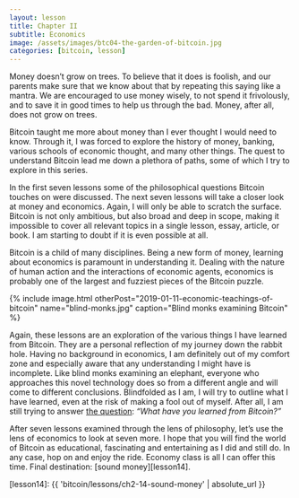 ```yaml
---
layout: lesson
title: Chapter II
subtitle: Economics
image: /assets/images/btc04-the-garden-of-bitcoin.jpg
categories: [bitcoin, lesson]
---
```




Money doesn’t grow on trees. To believe that it does is foolish, and our
parents make sure that we know about that by repeating this saying like a
mantra. We are encouraged to use money wisely, to not spend it frivolously,
and to save it in good times to help us through the bad. Money, after all,
does not grow on trees.

Bitcoin taught me more about money than I ever thought I would need to know.
Through it, I was forced to explore the history of money, banking, various
schools of economic thought, and many other things. The quest to understand
Bitcoin lead me down a plethora of paths, some of which I try to explore in
this series.

In the first seven lessons some of the philosophical questions Bitcoin touches
on were discussed. The next seven lessons will take a closer look at money and
economics. Again, I will only be able to scratch the surface. Bitcoin is not
only ambitious, but also broad and deep in scope, making it impossible to cover
all relevant topics in a single lesson, essay, article, or book. I am starting
to doubt if it is even possible at all.

Bitcoin is a child of many disciplines. Being a new form of money, learning
about economics is paramount in understanding it. Dealing with the nature of
human action and the interactions of economic agents, economics is probably
one of the largest and fuzziest pieces of the Bitcoin puzzle.

{% include image.html otherPost="2019-01-11-economic-teachings-of-bitcoin" name="blind-monks.jpg" caption="Blind monks examining Bitcoin" %}

Again, these lessons are an exploration of the various things I have learned
from Bitcoin. They are a personal reflection of my journey down the rabbit hole.
Having no background in economics, I am definitely out of my comfort zone and
especially aware that any understanding I might have is incomplete. Like blind
monks examining an elephant, everyone who approaches this novel technology does
so from a different angle and will come to different conclusions. Blindfolded as
I am, I will try to outline what I have learned, even at the risk of making a
fool out of myself. After all, I am still trying to answer [the question]:
*“What have you learned from Bitcoin?”*

After seven lessons examined through the lens of philosophy, let’s use the
lens of economics to look at seven more. I hope that you will find the world
of Bitcoin as educational, fascinating and entertaining as I did and still do.
In any case, hop on and enjoy the ride. Economy class is all I can offer this
time. Final destination: [sound money][lesson14].

[the question]: https://twitter.com/arjunblj/status/1050073234719293440
[lesson14]: {{ 'bitcoin/lessons/ch2-14-sound-money' | absolute_url }}
